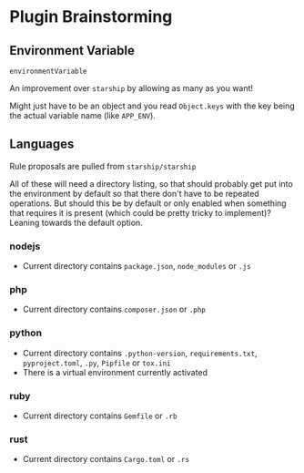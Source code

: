 # Plugin Brainstorming

## Environment Variable

`environmentVariable`

An improvement over `starship` by allowing as many as you want!

Might just have to be an object and you read `Object.keys` with the key being
the actual variable name (like `APP_ENV`).

## Languages

Rule proposals are pulled from `starship/starship`

All of these will need a directory listing, so that should probably get put into
the environment by default so that there don't have to be repeated operations.
But should this be by default or only enabled when something that requires it is
present (which could be pretty tricky to implement)? Leaning towards the default
option.

### nodejs

- Current directory contains `package.json`, `node_modules` or `.js`

### php

- Current directory contains `composer.json` or `.php`

### python

- Current directory contains `.python-version`, `requirements.txt`,
  `pyproject.toml`, `.py`, `Pipfile` or `tox.ini`
- There is a virtual environment currently activated

### ruby

- Current directory contains `Gemfile` or `.rb`

### rust

- Current directory contains `Cargo.toml` or `.rs`
